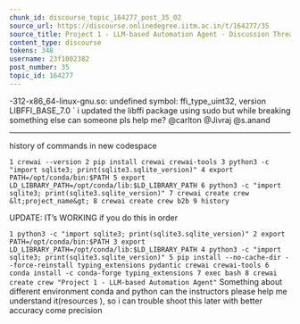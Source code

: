 ```yaml
---
chunk_id: discourse_topic_164277_post_35_02
source_url: https://discourse.onlinedegree.iitm.ac.in/t/164277/35
source_title: Project 1 - LLM-based Automation Agent - Discussion Thread [TDS Jan 2025]
content_type: discourse
tokens: 348
username: 23f1002382
post_number: 35
topic_id: 164277
---
```


-312-x86_64-linux-gnu.so: undefined symbol: ffi_type_uint32, version LIBFFI_BASE_7.0
`
i updated the libffi package using sudo but while breaking something else can someone pls help me? @carlton @Jivraj @s.anand

---

history of commands in new codespace

` 1 crewai --version
 2 pip install crewai crewai-tools
 3 python3 -c "import sqlite3; print(sqlite3.sqlite_version)"
 4 export PATH=/opt/conda/bin:$PATH
 5 export LD_LIBRARY_PATH=/opt/conda/lib:$LD_LIBRARY_PATH
 6 python3 -c "import sqlite3; print(sqlite3.sqlite_version)"
 7 crewai create crew &lt;project_name&gt;
 8 crewai create crew b2b
 9 history
`

UPDATE: IT’s WORKING if you do this in order

` 1 python3 -c "import sqlite3; print(sqlite3.sqlite_version)"
 2 export PATH=/opt/conda/bin:$PATH
 3 export LD_LIBRARY_PATH=/opt/conda/lib:$LD_LIBRARY_PATH
 4 python3 -c "import sqlite3; print(sqlite3.sqlite_version)"
 5 pip install --no-cache-dir --force-reinstall typing_extensions pydantic crewai crewai-tools
 6 conda install -c conda-forge typing_extensions
 7 exec bash
 8 crewai create crew "Project 1 - LLM-based Automation Agent"
`
Something about different environment conda and python can the instructors please help me understand it(resources ), so i can trouble shoot this later with better accuracy come precision
